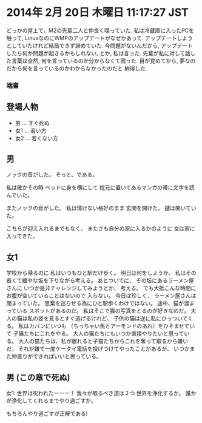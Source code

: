 # 2014年  2月 20日 木曜日 11:17:27 JST

どっかの屋上で，M2の先輩二人と仲良く喋っていた.
私は冷蔵庫に入ったPCを触って,
LinuxなのにWMPのアップデートがなぜかあって.
アップデートしようとしていたけれど結局できず諦めていた.
今問題がないんだから,
アップデートしたら何か問題が起きるかもしれない,
とか,
私は言った.
先輩が私に対して話した言葉は全然,
何を言っているのか分からなくて困った.
目が覚めてから,
夢なのだから何を言っているのかわからなかったのだと
納得した.

### 端書

## 登場人物

- 男 ... すぐ死ぬ
- 女1 ... 若い方
- 女2 ... 若くない方

## 男

ノックの音がした。
そっと、である。

私は確かその時
ベッドに身を横にして
枕元に置いてあるマンガの帯に文字を読んでいた。

またノックの音がした。
私は情けない格好のまま
玄関を開けた。
鍵は開いていた。

こちらが迎え入れるまでもなく、
またさも自分の家に入るかのように
女は家に入ってきた。

## 女1

学校から帰るのに
私はいつもひと駅だけ歩く。
明日は何をしようか、
私はその長くて緩やな坂を下りながら考える。
あとついでに、
その坂にあるラーメン屋さんに
いつか是非チャレンジしてみようとか、
考える。
でも大抵こんな時間にお腹が空いていることはないので
入らない。
今日は珍しく、
ラーメン屋さんは閉まっていた。
思案を巡らせる為にひと駅歩くわけではない。
途中、猫が溜まっている
スポットがあるのだ。
私はそこで猫の写真をとるのが好きなのだ。
大人の猫は私の姿を見るとすぐ逃げるけれど、
子供の猫は逆に私にひっついてくる。
私はカバンにいつも
（ちっちゃい魚とアーモンドのあれ）をひそませていて
子猫たちにこれをやる。
大人の猫たちにもいつか直接やりたいと思っている。
大人の猫たちは、私が離れると子猫たちからこれを奪って取るから嫌いだ。
それが嫌で一度ケータイ電話を投げつけてやったことがあるが、
いつかまた仲直りができればいいと思っている。

## 男 (この章で死ぬ)

女1: 世界は呪われたーーー！
我々が取るべき道は２つ
世界を浄化するか。
誰かが浄化してくれるまでやり過ごすか。

もちろんやり過ごすが正解である!


